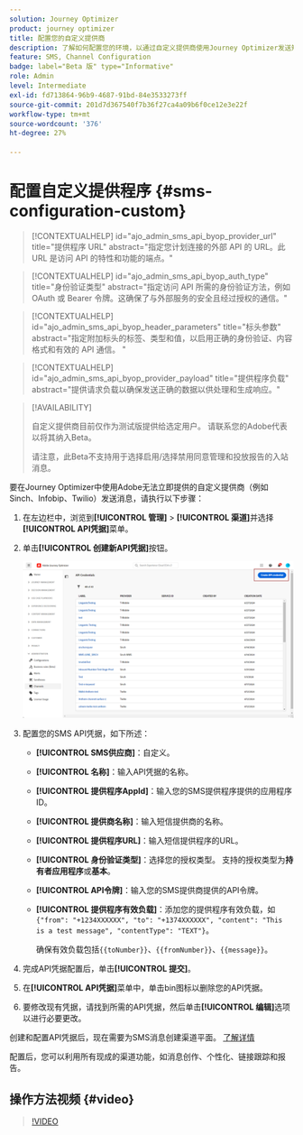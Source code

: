 ```yaml
---
solution: Journey Optimizer
product: journey optimizer
title: 配置您的自定义提供商
description: 了解如何配置您的环境，以通过自定义提供商使用Journey Optimizer发送短信
feature: SMS, Channel Configuration
badge: label="Beta 版" type="Informative"
role: Admin
level: Intermediate
exl-id: fd713864-96b9-4687-91bd-84e3533273ff
source-git-commit: 201d7d367540f7b36f27ca4a09b6f0ce12e3e22f
workflow-type: tm+mt
source-wordcount: '376'
ht-degree: 27%

---
```


# 配置自定义提供程序 {#sms-configuration-custom}

>[!CONTEXTUALHELP]
>id="ajo_admin_sms_api_byop_provider_url"
>title="提供程序 URL"
>abstract="指定您计划连接的外部 API 的 URL。此 URL 是访问 API 的特性和功能的端点。"

>[!CONTEXTUALHELP]
>id="ajo_admin_sms_api_byop_auth_type"
>title="身份验证类型"
>abstract="指定访问 API 所需的身份验证方法，例如 OAuth 或 Bearer 令牌。这确保了与外部服务的安全且经过授权的通信。"

>[!CONTEXTUALHELP]
>id="ajo_admin_sms_api_byop_header_parameters"
>title="标头参数"
>abstract="指定附加标头的标签、类型和值，以启用正确的身份验证、内容格式和有效的 API 通信。 "

>[!CONTEXTUALHELP]
>id="ajo_admin_sms_api_byop_provider_payload"
>title="提供程序负载"
>abstract="提供请求负载以确保发送正确的数据以供处理和生成响应。"

>[!AVAILABILITY]
>
>自定义提供商目前仅作为测试版提供给选定用户。 请联系您的Adobe代表以将其纳入Beta。
>
>请注意，此Beta不支持用于选择启用/选择禁用同意管理和投放报告的入站消息。

要在Journey Optimizer中使用Adobe无法立即提供的自定义提供商（例如Sinch、Infobip、Twilio）发送消息，请执行以下步骤：

1. 在左边栏中，浏览到&#x200B;**[!UICONTROL 管理]** > **[!UICONTROL 渠道]**&#x200B;并选择&#x200B;**[!UICONTROL API凭据]**&#x200B;菜单。

1. 单击&#x200B;**[!UICONTROL 创建新API凭据]**&#x200B;按钮。

   ![](assets/sms_byo_1.png)

1. 配置您的SMS API凭据，如下所述：

   * **[!UICONTROL SMS供应商]**：自定义。

   * **[!UICONTROL 名称]**：输入API凭据的名称。

   * **[!UICONTROL 提供程序AppId]**：输入您的SMS提供程序提供的应用程序ID。

   * **[!UICONTROL 提供商名称]**：输入短信提供商的名称。

   * **[!UICONTROL 提供程序URL]**：输入短信提供程序的URL。

   * **[!UICONTROL 身份验证类型&#x200B;]**：选择您的授权类型。 支持的授权类型为&#x200B;**持有者应用程序**&#x200B;或&#x200B;**基本**。

   * **[!UICONTROL API令牌]**：输入您的SMS提供商提供的API令牌。

   * **[!UICONTROL 提供程序有效负载]**：添加您的提供程序有效负载，如`{"from": "+1234XXXXXX", "to": "+1374XXXXXX", "content": "This is a test message", "contentType": "TEXT"}`。

     确保有效负载包括`{{toNumber}}`、`{{fromNumber}}`、`{{message}}`。

1. 完成API凭据配置后，单击&#x200B;**[!UICONTROL 提交]**。

1. 在&#x200B;**[!UICONTROL API凭据]**&#x200B;菜单中，单击bin图标以删除您的API凭据。

1. 要修改现有凭据，请找到所需的API凭据，然后单击&#x200B;**[!UICONTROL 编辑]**&#x200B;选项以进行必要更改。

创建和配置API凭据后，现在需要为SMS消息创建渠道平面。 [了解详情](sms-configuration-surface.md)

配置后，您可以利用所有现成的渠道功能，如消息创作、个性化、链接跟踪和报告。

## 操作方法视频 {#video}

>[!VIDEO](https://video.tv.adobe.com/v/3443616?captions=chi_hans)
